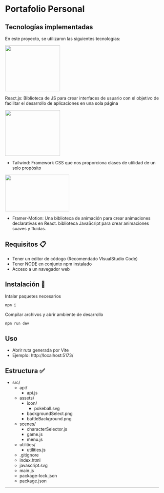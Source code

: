 # Portafolio Personal
## Tecnologías implementadas

En este proyecto, se utilizaron las siguientes tecnologías:

<img src="https://upload.wikimedia.org/wikipedia/commons/thumb/a/a7/React-icon.svg/1200px-React-icon.svg.png" width="180" height="150"> 

React.js: Biblioteca de JS para crear interfaces de usuario con el objetivo de facilitar el desarrollo de aplicaciones en una sola página

<img src="https://upload.wikimedia.org/wikipedia/commons/thumb/d/d5/Tailwind_CSS_Logo.svg/2048px-Tailwind_CSS_Logo.svg.png" width="180" height="150"> 

- Tailwind: Framework CSS que nos proporciona clases de utilidad de un solo propósito


<img src="https://user-images.githubusercontent.com/38039349/60953119-d3c6f300-a2fc-11e9-9596-4978e5d52180.png" width="210" height="120"> 

-  Framer-Motion: Una biblioteca de animación para crear animaciones declarativas en React. biblioteca JavaScript para crear animaciones suaves y fluidas.
 

## Requisitos 📋

- Tener un editor de códogo (Recomendado VIsualStudio Code)
- Tener NODE en conjunto npm instalado
- Acceso a un navegador web

## Instalación  🔧

Intalar paquetes necesarios
``` bash
npm i
```
Compilar archivos y abrir ambiente de desarrollo
``` bash
npm run dev
```

## Uso

- Abrir ruta generada por Vite
- Ejemplo: http://localhost:5173/


## Estructura ✅

- src/ 
  - api/
    - api.js
  - assets/
    - icon/
      - pokeball.svg 
    - backgroundSelect.png
    - battleBackground.png   
  - scenes/
    - characterSelector.js
    - game.js
    - menu.js
  - utilities/
    - utilities.js
  - .gitignore
  - index.html
  - javascript.svg
  - main.js
  - package-lock.json
  - package.json
---
